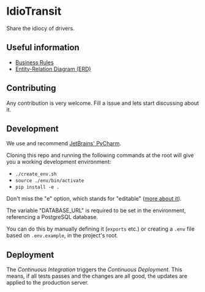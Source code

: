 # IdioTransit

Share the idiocy of drivers.

## Useful information

- [Business Rules](docs/BusinessRules.md)
- [Entity-Relation Diagram (ERD)](https://www.draw.io/#G0B4yTyCMc2tdNWGhsYnpZTWtJeW8)

## Contributing

Any contribution is very welcome. Fill a issue and lets start discussing about it.

## Development

We use and recommend [JetBrains' PyCharm](https://www.jetbrains.com/pycharm/download/).

Cloning this repo and running the following commands at the root will give you a working development environment:

- `./create_env.sh`
- `source ./env/bin/activate`
- `pip install -e .`

Don't miss the "e" option, which stands for "editable" ([more about it](https://pip.pypa.io/en/stable/reference/pip_install/#editable-installs)).

The variable "DATABASE_URL" is required to be set in the environment, referencing a PostgreSQL database.

You can do this by manually defining it (`exports` etc.) or creating a `.env` file based on `.env.example`, in the
project's root.

## Deployment

The _Continuous Integration_ triggers the _Continuous Deployment_. This means, if all tests passes and the changes are
all good, the updates are applied to the production server.
